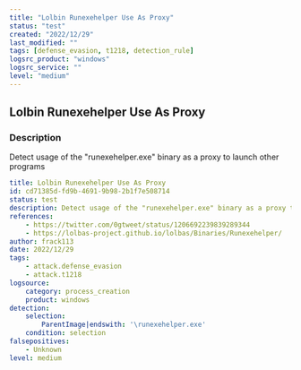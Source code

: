 ```yaml
---
title: "Lolbin Runexehelper Use As Proxy"
status: "test"
created: "2022/12/29"
last_modified: ""
tags: [defense_evasion, t1218, detection_rule]
logsrc_product: "windows"
logsrc_service: ""
level: "medium"
---
```


## Lolbin Runexehelper Use As Proxy

### Description

Detect usage of the "runexehelper.exe" binary as a proxy to launch other programs

```yml
title: Lolbin Runexehelper Use As Proxy
id: cd71385d-fd9b-4691-9b98-2b1f7e508714
status: test
description: Detect usage of the "runexehelper.exe" binary as a proxy to launch other programs
references:
    - https://twitter.com/0gtweet/status/1206692239839289344
    - https://lolbas-project.github.io/lolbas/Binaries/Runexehelper/
author: frack113
date: 2022/12/29
tags:
    - attack.defense_evasion
    - attack.t1218
logsource:
    category: process_creation
    product: windows
detection:
    selection:
        ParentImage|endswith: '\runexehelper.exe'
    condition: selection
falsepositives:
    - Unknown
level: medium

```
